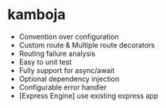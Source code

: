 # kamboja

 
- Convention over configuration
- Custom route & Multiple route decorators
- Routing failure analysis
- Easy to unit test
- Fully support for async/await
- Optional dependency injection
- Configurable error handler
- [Express Engine] use existing express app